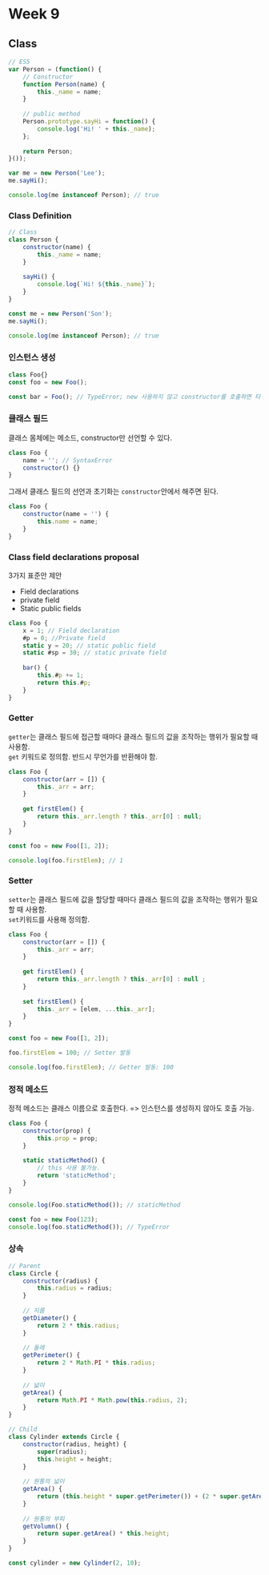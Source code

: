 # Week 9

## Class

```javascript
// ES5
var Person = (function() {
	// Constructor
    function Person(name) {
        this._name = name;
    }
    
    // public method
    Person.prototype.sayHi = function() {
		console.log('Hi! ' + this._name);  
    };
    
    return Person;
}());

var me = new Person('Lee');
me.sayHi();

console.log(me instanceof Person); // true
```

### Class Definition

```javascript
// Class
class Person {
    constructor(name) {
        this._name = name;
    }
    
    sayHi() {
        console.log(`Hi! ${this._name}`);
    }
}

const me = new Person('Son');
me.sayHi();

console.log(me instanceof Person); // true
```

### 인스턴스 생성

```javascript
class Foo{}
const foo = new Foo();

const bar = Foo(); // TypeError; new 사용하지 않고 constructor를 호출하면 타입 에러 발생.
```

### 클래스 필드

클래스 몸체에는 메소드, constructor만 선언할 수 있다.

```javascript
class Foo {
	name = ''; // SyntaxError
	constructor() {}
}
```

그래서 클래스 필드의 선언과 초기화는 `constructor`안에서 해주면 된다.

```javascript
class Foo {
    constructor(name = '') {
        this.name = name;
    }
}
```

### Class field declarations proposal

3가지 표준안 제안

- Field declarations
- private field
- Static public fields

```javascript
class Foo {
	x = 1; // Field declaration
	#p = 0; //Private field
	static y = 20; // static public field
	static #sp = 30; // static private field
	
    bar() {
        this.#p += 1;
        return this.#p;
    }
}
```

### Getter

`getter`는 클래스 필드에 접근할 때마다 클래스 필드의 값을 조작하는 행위가 필요할 때 사용함.  
`get` 키워드로 정의함. 반드시 무언가를 반환해야 함.

```javascript
class Foo {
    constructor(arr = []) {
        this._arr = arr;
    }
    
    get firstElem() {
        return this._arr.length ? this._arr[0] : null;
    }
}

const foo = new Foo([1, 2]);

console.log(foo.firstElem); // 1
```

### Setter

`setter`는 클래스 필드에 값을 할당할 때마다 클래스 필드의 값을 조작하는 행위가 필요할 때 사용함.  
`set`키워드를 사용해 정의함.

```javascript
class Foo {
    constructor(arr = []) {
        this._arr = arr;
    }
    
    get firstElem() {
        return this._arr.length ? this._arr[0] : null ;
    }
    
    set firstElem() {
        this._arr = [elem, ...this._arr];
    }
}

const foo = new Foo([1, 2]);

foo.firstElem = 100; // Setter 발동

console.log(foo.firstElem); // Getter 발동: 100
```

### 정적 메소드

정적 메소드는 클래스 이름으로 호출한다. => 인스턴스를 생성하지 않아도 호출 가능.

```javascript
class Foo {
    constructor(prop) {
        this.prop = prop;
    }
    
    static staticMethod() {
        // this 사용 불가능.
        return 'staticMethod';
    }
}

console.log(Foo.staticMethod()); // staticMethod

const foo = new Foo(123);
console.log(foo.staticMethod()); // TypeError
```

### 상속

```javascript
// Parent
class Circle {
    constructor(radius) {
        this.radius = radius;
    }
    
    // 지름
    getDiameter() {
        return 2 * this.radius;
    }
    
    // 둘레
    getPerimeter() {
        return 2 * Math.PI * this.radius;
    }
    
    // 넓이
    getArea() {
        return Math.PI * Math.pow(this.radius, 2);
    }
}

// Child
class Cylinder extends Circle {
    constructor(radius, height) {
        super(radius);
        this.height = height;
    }
    
    // 원통의 넓이
    getArea() {
        return (this.height * super.getPerimeter()) + (2 * super.getArea());
    }
    
    // 원통의 부피
    getVolumn() {
        return super.getArea() * this.height;
    }
}

const cylinder = new Cylinder(2, 10);

```

